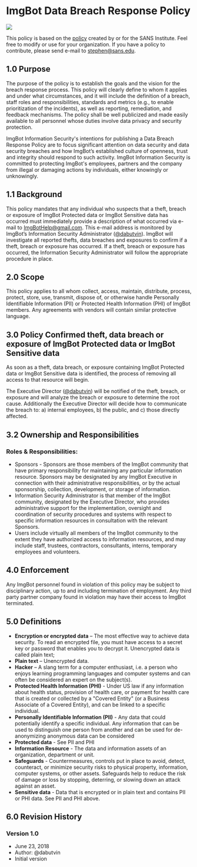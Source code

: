 <div class="container container-plain">

# ImgBot Data Breach Response Policy

![](/images/icon.svg)

This policy is based on the [policy](https://www.sans.org/security-resources/policies/general/pdf/data-breach-response) created by or for the SANS Institute. Feel free to modify or use for your organization. If you have a policy to contribute, please send e-mail to [stephen@sans.edu](mailto:stephen@sans.edu).

## 1.0 Purpose

The purpose of the policy is to establish the goals and the vision for the breach response process. This policy will clearly define to whom it applies and under what circumstances, and it will include the definition of a breach, staff roles and responsibilities, standards and metrics (e.g., to enable prioritization of the incidents), as well as reporting, remediation, and feedback mechanisms. The policy shall be well publicized and made easily available to all personnel whose duties involve data privacy and security protection.

ImgBot Information Security's intentions for publishing a Data Breach Response Policy are to focus significant attention on data security and data security breaches and how ImgBot’s established culture of openness, trust and integrity should respond to such activity. ImgBot Information Security is committed to protecting ImgBot's employees, partners and the company from illegal or damaging actions by individuals, either knowingly or unknowingly.

## 1.1 Background

This policy mandates that any individual who suspects that a theft, breach or exposure of ImgBot Protected data or ImgBot Sensitive data has occurred must immediately provide a description of what occurred via e-mail to [ImgBotHelp@gmail.com](mailto:ImgBotHelp@gmail.com). This e-mail address is monitored by ImgBot’s Information Security Administrator ([@dabutvin](https://github.com/dabutvin)). ImgBot will investigate all reported thefts, data breaches and exposures to confirm if a theft, breach or exposure has occurred. If a theft, breach or exposure has occurred, the Information Security Administrator will follow the appropriate procedure in place.

## 2.0 Scope

This policy applies to all whom collect, access, maintain, distribute, process, protect, store, use, transmit, dispose of, or otherwise handle Personally Identifiable Information (PII) or Protected Health Information (PHI) of ImgBot members. Any agreements with vendors will contain similar protective language.

## 3.0 Policy Confirmed theft, data breach or exposure of ImgBot Protected data or ImgBot Sensitive data

As soon as a theft, data breach, or exposure containing ImgBot Protected data or ImgBot Sensitive data is identified, the process of removing all access to that resource will begin.

The Executive Director ([@dabutvin](https://github.com/dabutvin)) will be notified of the theft, breach, or exposure and will analyze the breach or exposure to determine the root cause. Additionally the Executive Director will decide how to communicate the breach to: a) internal employees, b) the public, and c) those directly affected.

## 3.2 Ownership and Responsibilities

### Roles & Responsibilities:

- Sponsors - Sponsors are those members of the ImgBot community that have primary responsibility for maintaining any particular information resource. Sponsors may be designated by any ImgBot Executive in connection with their administrative responsibilities, or by the actual sponsorship, collection, development, or storage of information.
- Information Security Administrator is that member of the ImgBot community, designated by the Executive Director, who provides administrative support for the implementation, oversight and coordination of security procedures and systems with respect to specific information resources in consultation with the relevant Sponsors.
- Users include virtually all members of the ImgBot community to the extent they have authorized access to information resources, and may include staff, trustees, contractors, consultants, interns, temporary employees and volunteers.

## 4.0 Enforcement

Any ImgBot personnel found in violation of this policy may be subject to disciplinary action, up to and including termination of employment. Any third party partner company found in violation may have their access to ImgBot terminated.

## 5.0 Definitions

- **Encryption or encrypted data** – The most effective way to achieve data security. To read an encrypted file, you must have access to a secret key or password that enables you to decrypt it. Unencrypted data is called plain text;
- **Plain text** – Unencrypted data.
- **Hacker** – A slang term for a computer enthusiast, i.e. a person who enjoys learning programming languages and computer systems and can often be considered an expert on the subject(s).
- **Protected Health Information (PHI)** - Under US law if any information about health status, provision of health care, or payment for health care that is created or collected by a "Covered Entity" (or a Business Associate of a Covered Entity), and can be linked to a specific individual.
- **Personally Identifiable Information (PII)** - Any data that could potentially identify a specific individual. Any information that can be used to distinguish one person from another and can be used for de-anonymizing anonymous data can be considered
- **Protected data** - See PII and PHI
- **Information Resource** - The data and information assets of an organization, department or unit.
- **Safeguards** - Countermeasures, controls put in place to avoid, detect, counteract, or minimize security risks to physical property, information, computer systems, or other assets. Safeguards help to reduce the risk of damage or loss by stopping, deterring, or slowing down an attack against an asset.
- **Sensitive data** - Data that is encrypted or in plain text and contains PII or PHI data. See PII and PHI above.

## 6.0 Revision History

### Version 1.0

- June 23, 2018
- Author: @dabutvin
- Initial version

</div>

